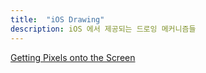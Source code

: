 ```yaml
---
title:  "iOS Drawing"
description: iOS 에서 제공되는 드로잉 메커니즘들
---
```


[Getting Pixels onto the Screen]


[Getting Pixels onto the Screen]: https://www.objc.io/issues/3-views/moving-pixels-onto-the-screen/